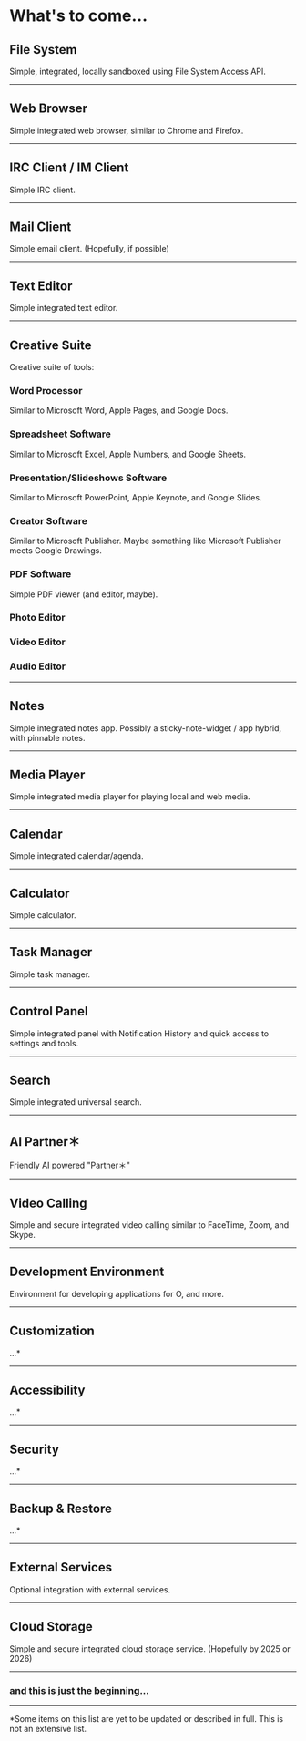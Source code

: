 # What's to come...

## File System
Simple, integrated, locally sandboxed using File System Access API.

---
## Web Browser
Simple integrated web browser, similar to Chrome and Firefox.

---
## IRC Client / IM Client
Simple IRC client.

---
## Mail Client
Simple email client. (Hopefully, if possible)

---
## Text Editor
Simple integrated text editor.

---
## Creative Suite
Creative suite of tools:
### Word Processor
Similar to Microsoft Word, Apple Pages, and Google Docs.
### Spreadsheet Software
Similar to Microsoft Excel, Apple Numbers, and Google Sheets.
### Presentation/Slideshows Software
Similar to Microsoft PowerPoint, Apple Keynote, and Google Slides.
### Creator Software
Similar to Microsoft Publisher.
Maybe something like Microsoft Publisher meets Google Drawings.
### PDF Software
Simple PDF viewer (and editor, maybe).
### Photo Editor
### Video Editor
### Audio Editor

---
## Notes
Simple integrated notes app.
Possibly a sticky-note-widget / app hybrid, with pinnable notes.

---
## Media Player
Simple integrated media player for playing local and web media.

---
## Calendar
Simple integrated calendar/agenda.

---
## Calculator
Simple calculator.

---
## Task Manager
Simple task manager.

---
## Control Panel
Simple integrated panel with Notification History and quick access to settings and tools.

---
## Search
Simple integrated universal search.

---
## AI Partner＊
Friendly AI powered "Partner＊"

---
## Video Calling
Simple and secure integrated video calling similar to FaceTime, Zoom, and Skype.

---
## Development Environment
Environment for developing applications for O, and more.

---
## Customization
...*

---
## Accessibility
...*

---
## Security
...*

---
## Backup & Restore
...*

---
## External Services
Optional integration with external services.

---
## Cloud Storage
Simple and secure integrated cloud storage service.
(Hopefully by 2025 or 2026)

---
### and this is just the beginning...

---
*Some items on this list are yet to be updated or described in full. This is not an extensive list.
